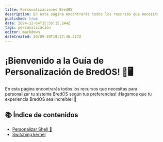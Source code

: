 ```yaml
---
title: Personalizaciones BredOS
description: En esta página encontrarás todos los recursos que necesitas para personalizar tu sistema BredOS según tus preferencias! ¡Hagamos que tu experiencia BredOS sea increíble! 🚀
published: true
date: 2024-12-04T15:50:15.244Z
tags: personalización
editor: markdown
dateCreated: 20/09-20T19:27:46.217Z
---
```


# ¡Bienvenido a la Guía de Personalización de BredOS! 🎉🖥️

En esta página encontrarás todos los recursos que necesitas para personalizar tu sistema BredOS según tus preferencias! ¡Hagamos que tu experiencia BredOS sea increíble! 🚀

## 📚 Índice de contenidos

- [Personalizar Shell 🐚](https://wiki.bredos.org/en/customizations/shell-customization)
- [Switching kernel](https://wiki.bredos.org/en/customizations/switching-kernel)
